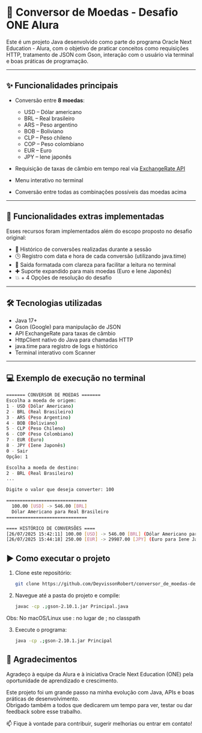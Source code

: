 # 💱 Conversor de Moedas - Desafio ONE Alura

Este é um projeto Java desenvolvido como parte do programa Oracle Next Education - Alura, com o objetivo de praticar conceitos como requisições HTTP, tratamento de JSON com Gson, interação com o usuário via terminal e boas práticas de programação.

---

## ✨ Funcionalidades principais

- Conversão entre **8 moedas**:
  - USD – Dólar americano
  - BRL – Real brasileiro
  - ARS – Peso argentino
  - BOB – Boliviano
  - CLP – Peso chileno
  - COP – Peso colombiano
  - EUR – Euro
  - JPY – Iene japonês

- Requisição de taxas de câmbio em tempo real via [ExchangeRate API](https://www.exchangerate-api.com/)
- Menu interativo no terminal
- Conversão entre todas as combinações possíveis das moedas acima

---

## 🌟 Funcionalidades extras implementadas

Esses recursos foram implementados além do escopo proposto no desafio original:

- 📜 Histórico de conversões realizadas durante a sessão
- 🕒 Registro com data e hora de cada conversão (utilizando java.time)
- 💬 Saída formatada com clareza para facilitar a leitura no terminal
- ✚ Suporte expandido para mais moedas (Euro e Iene Japonês)
- 💥 + 4 Opções de resolução do desafio 

---

## 🛠 Tecnologias utilizadas

- Java 17+
- Gson (Google) para manipulação de JSON
- API ExchangeRate para taxas de câmbio
- HttpClient nativo do Java para chamadas HTTP
- java.time para registro de logs e histórico
- Terminal interativo com Scanner

---

## 💻 Exemplo de execução no terminal

```bash
======= CONVERSOR DE MOEDAS =======
Escolha a moeda de origem:
1 - USD (Dólar Americano)
2 - BRL (Real Brasileiro)
3 - ARS (Peso Argentino)
4 - BOB (Boliviano)
5 - CLP (Peso Chileno)
6 - COP (Peso Colombiano)
7 - EUR (Euro)
8 - JPY (Iene Japonês)
0 - Sair
Opção: 1

Escolha a moeda de destino:
2 - BRL (Real Brasileiro)
...

Digite o valor que deseja converter: 100

==============================
  100.00 [USD] -> 546.00 [BRL]
  Dólar Americano para Real Brasileiro
==============================

==== HISTÓRICO DE CONVERSÕES ====
[26/07/2025 15:42:11] 100.00 [USD] -> 546.00 [BRL] (Dólar Americano para Real Brasileiro)
[26/07/2025 15:44:18] 250.00 [EUR] -> 29987.00 [JPY] (Euro para Iene Japonês)

```
## ▶️ Como executar o projeto

1. Clone este repositório:
   ```bash
   git clone https://github.com/DeyvissonRobert/conversor_de_moedas-desafio

2. Navegue até a pasta do projeto e compile:
   ```bash
   javac -cp .;gson-2.10.1.jar Principal.java
  Obs: No macOS/Linux use : no lugar de ; no classpath

3. Execute o programa:
   ```bash
   java -cp .;gson-2.10.1.jar Principal


## 🙏 Agradecimentos

Agradeço à equipe da Alura e à iniciativa Oracle Next Education (ONE) pela oportunidade de aprendizado e crescimento.

Este projeto foi um grande passo na minha evolução com Java, APIs e boas práticas de desenvolvimento.  
Obrigado também a todos que dedicarem um tempo para ver, testar ou dar feedback sobre esse trabalho.

📫 Fique à vontade para contribuir, sugerir melhorias ou entrar em contato!

